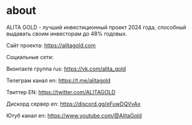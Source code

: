 # about
ALITA GOLD - лучший инвестиционный проект 2024 года, способный выдавать своим инвесторам до 48% годовых.

Сайт проекта: https://alitagold.com

Социальные сети:

Вконтакте группа rus: https://vk.com/alita_gold

Телеграм канал en: https://t.me/alitagold

Твиттер EN: https://twitter.com/ALITAGOLD

Дискорд сервер en: https://discord.gg/eFuwDQVvAx

Ютуб канал en: https://www.youtube.com/@AlitaGold
